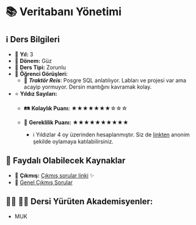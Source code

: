 # 📚 Veritabanı Yönetimi

## ℹ️ Ders Bilgileri

- 📅 **Yıl:** 3
- 📆 **Dönem:** Güz
- 🏫 **Ders Tipi:** Zorunlu
- 💬 **Öğrenci Görüşleri:**
  - 👤 **_Traktör Reis_**: Posgre SQL anlatılıyor. Labları ve projesi var ama acayip yormuyor. Dersin mantığını kavramak kolay.
- ⭐ **Yıldız Sayıları:**
  - 🛤️ **Kolaylık Puanı:** ★★★★★★★☆☆☆
  - 🔑 **Gereklilik Puanı:** ★★★★★★★★★★

    - ℹ️ Yıldızlar 4 oy üzerinden hesaplanmıştır. Siz de [linkten](https://forms.gle/3njZjmhm215YCAxe6) anonim şekilde oylamaya katılabilirsiniz.

## 📖 Faydalı Olabilecek Kaynaklar

- 📄 **Çıkmış:** [Çıkmış sorular linki](https://drive.google.com/drive/folders/1hXpPlnHi6lWRF6WyOQcHDy-DZ9ItstzB?usp=drive_link) ✨
- 📄 [Genel Çıkmış Sorular](https://drive.google.com/drive/folders/1imIiwx0xxIPWREGP-YqotnFdUku8Ealf?usp=sharing)

## 👨‍🏫 👩‍🏫 Dersi Yürüten Akademisyenler:
- MUK

